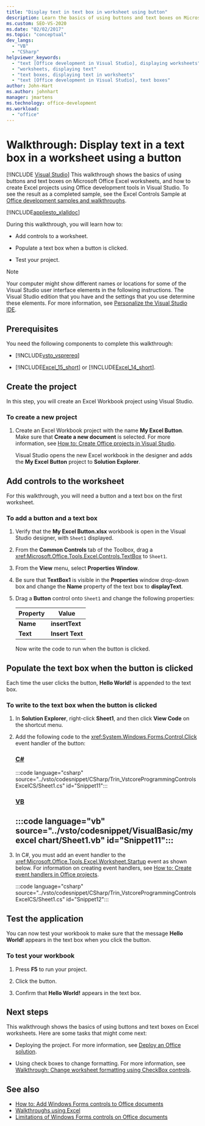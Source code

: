 ```yaml
---
title: "Display text in text box in worksheet using button"
description: Learn the basics of using buttons and text boxes on Microsoft Excel worksheets. Also create Excel projects using Office development tools in Visual Studio.
ms.custom: SEO-VS-2020
ms.date: "02/02/2017"
ms.topic: "conceptual"
dev_langs:
  - "VB"
  - "CSharp"
helpviewer_keywords:
  - "text [Office development in Visual Studio], displaying worksheets"
  - "worksheets, displaying text"
  - "text boxes, displaying text in worksheets"
  - "text [Office development in Visual Studio], text boxes"
author: John-Hart
ms.author: johnhart
manager: jmartens
ms.technology: office-development
ms.workload:
  - "office"
---
```

# Walkthrough: Display text in a text box in a worksheet using a button

 [!INCLUDE [Visual Studio](~/includes/applies-to-version/vs-windows-only.md)]
  This walkthrough shows the basics of using buttons and text boxes on Microsoft Office Excel worksheets, and how to create Excel projects using Office development tools in Visual Studio. To see the result as a completed sample, see the Excel Controls Sample at [Office development samples and walkthroughs](../vsto/office-development-samples-and-walkthroughs.md).

 [!INCLUDE[appliesto_xlalldoc](../vsto/includes/appliesto-xlalldoc-md.md)]

 During this walkthrough, you will learn how to:

- Add controls to a worksheet.

- Populate a text box when a button is clicked.

- Test your project.

> [!NOTE]
> Your computer might show different names or locations for some of the Visual Studio user interface elements in the following instructions. The Visual Studio edition that you have and the settings that you use determine these elements. For more information, see [Personalize the Visual Studio IDE](../ide/personalizing-the-visual-studio-ide.md).

## Prerequisites
 You need the following components to complete this walkthrough:

- [!INCLUDE[vsto_vsprereq](../vsto/includes/vsto-vsprereq-md.md)]

- [!INCLUDE[Excel_15_short](../vsto/includes/excel-15-short-md.md)] or [!INCLUDE[Excel_14_short](../vsto/includes/excel-14-short-md.md)].

## Create the project
 In this step, you will create an Excel Workbook project using Visual Studio.

### To create a new project

1. Create an Excel Workbook project with the name **My Excel Button**. Make sure that **Create a new document** is selected. For more information, see [How to: Create Office projects in Visual Studio](../vsto/how-to-create-office-projects-in-visual-studio.md).

     Visual Studio opens the new Excel workbook in the designer and adds the **My Excel Button** project to **Solution Explorer**.

## Add controls to the worksheet
 For this walkthrough, you will need a button and a text box on the first worksheet.

### To add a button and a text box

1. Verify that the **My Excel Button.xlsx** workbook is open in the Visual Studio designer, with `Sheet1` displayed.

2. From the **Common Controls** tab of the Toolbox, drag a <xref:Microsoft.Office.Tools.Excel.Controls.TextBox> to `Sheet1`.

3. From the **View** menu, select **Properties Window**.

4. Be sure that **TextBox1** is visible in the **Properties** window drop-down box and change the **Name** property of the text box to **displayText**.

5. Drag a **Button** control onto `Sheet1` and change the following properties:

   |Property|Value|
   |--------------|-----------|
   |**Name**|**insertText**|
   |**Text**|**Insert Text**|

   Now write the code to run when the button is clicked.

## Populate the text box when the button is clicked
 Each time the user clicks the button, **Hello World!** is appended to the text box.

### To write to the text box when the button is clicked

1. In **Solution Explorer**, right-click **Sheet1**, and then click **View Code** on the shortcut menu.

2. Add the following code to the <xref:System.Windows.Forms.Control.Click> event handler of the button:

     ### [C#](#tab/csharp)
     :::code language="csharp" source="../vsto/codesnippet/CSharp/Trin_VstcoreProgrammingControlsExcelCS/Sheet1.cs" id="Snippet11":::

     ### [VB](#tab/vb)
     :::code language="vb" source="../vsto/codesnippet/VisualBasic/my excel chart/Sheet1.vb" id="Snippet11":::
     ---

3. In C#, you must add an event handler to the <xref:Microsoft.Office.Tools.Excel.Worksheet.Startup> event as shown below. For information on creating event handlers, see [How to: Create event handlers in Office projects](../vsto/how-to-create-event-handlers-in-office-projects.md).

     :::code language="csharp" source="../vsto/codesnippet/CSharp/Trin_VstcoreProgrammingControlsExcelCS/Sheet1.cs" id="Snippet12":::

## Test the application
 You can now test your workbook to make sure that the message **Hello World!** appears in the text box when you click the button.

### To test your workbook

1. Press **F5** to run your project.

2. Click the button.

3. Confirm that **Hello World!** appears in the text box.

## Next steps
 This walkthrough shows the basics of using buttons and text boxes on Excel worksheets. Here are some tasks that might come next:

- Deploying the project. For more information, see [Deploy an Office solution](../vsto/deploying-an-office-solution.md).

- Using check boxes to change formatting. For more information, see [Walkthrough: Change worksheet formatting using CheckBox controls](../vsto/walkthrough-changing-worksheet-formatting-using-checkbox-controls.md).

## See also
- [How to: Add Windows Forms controls to Office documents](../vsto/how-to-add-windows-forms-controls-to-office-documents.md)
- [Walkthroughs using Excel](../vsto/walkthroughs-using-excel.md)
- [Limitations of Windows Forms controls on Office documents](../vsto/limitations-of-windows-forms-controls-on-office-documents.md)

